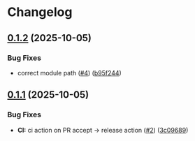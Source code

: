 # Changelog

## [0.1.2](https://github.com/nblair2/go-dnp3/compare/v0.1.1...v0.1.2) (2025-10-05)


### Bug Fixes

* correct module path ([#4](https://github.com/nblair2/go-dnp3/issues/4)) ([b95f244](https://github.com/nblair2/go-dnp3/commit/b95f244697bfcef1df6c1e6dc6a154f069567fb1))

## [0.1.1](https://github.com/nblair2/go-dnp3/compare/v0.1.0...v0.1.1) (2025-10-05)


### Bug Fixes

* **CI:** ci action on PR accept -&gt; release action ([#2](https://github.com/nblair2/go-dnp3/issues/2)) ([3c09689](https://github.com/nblair2/go-dnp3/commit/3c0968984307b88081afb7ba98064eb558851188))
